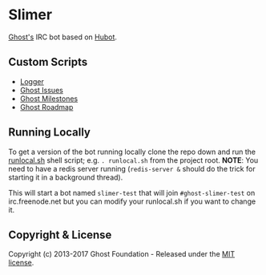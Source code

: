 Slimer
======

[Ghost's](https://github.com/TryGhost/Ghost) IRC bot based on [Hubot](http://hubot.github.com).

## Custom Scripts

- [Logger](https://github.com/TryGhost/Slimer/blob/master/scripts/logger.coffee)
- [Ghost Issues](https://github.com/TryGhost/Slimer/blob/master/scripts/ghost-issues.coffee)
- [Ghost Milestones](https://github.com/TryGhost/Slimer/blob/master/scripts/ghost-milestones.coffee)
- [Ghost Roadmap](https://github.com/TryGhost/Slimer/blob/master/scripts/ghost-roadmap.coffee)

## Running Locally

To get a version of the bot running locally clone the repo down and run the [runlocal.sh](https://github.com/TryGhost/Slimer/blob/master/runlocal.sh) shell script; e.g. `. runlocal.sh` from the project root.  **NOTE**: You need to have a redis server running (`redis-server &` should do the trick for starting it in a background thread).

This will start a bot named `slimer-test` that will join `#ghost-slimer-test` on irc.freenode.net but you can modify your runlocal.sh if you want to change it.

## Copyright & License

Copyright (c) 2013-2017 Ghost Foundation - Released under the [MIT license](LICENSE).
